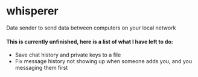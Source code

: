 # whisperer
Data sender to send data between computers on your local network

#### This is currently unfinished, here is a list of what I have left to do:
- Save chat history and private keys to a file
- Fix message history not showing up when someone adds you, and you messaging them first